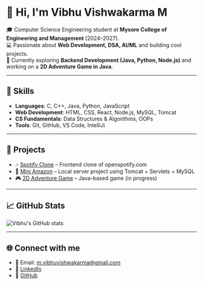 # 👋 Hi, I'm Vibhu Vishwakarma M  

🎓 Computer Science Engineering student at **Mysore College of Engineering and Management** (2024–2027).  
💻 Passionate about **Web Development, DSA, AI/ML** and building cool projects.  
🚀 Currently exploring **Backend Development (Java, Python, Node.js)** and working on a **2D Adventure Game in Java**.  

---

## 🔧 Skills
- **Languages**: C, C++, Java, Python, JavaScript  
- **Web Development**: HTML, CSS, React, Node.js, MySQL, Tomcat  
- **CS Fundamentals**: Data Structures & Algorithms, OOPs  
- **Tools**: Git, GitHub, VS Code, IntelliJi 

---

## 📂 Projects
- 🎶 [Spotify Clone](#) – Frontend clone of openspotify.com  
- 🛒 [Mini Amazon](#) – Local server project using Tomcat + Servlets + MySQL  
- 🎮 [2D Adventure Game](#) – Java-based game (in progress)  

---

## 📈 GitHub Stats
![Vibhu's GitHub stats](https://github-readme-stats.vercel.app/api?username=Vibhu-Vishwakarma-M&show_icons=true&theme=radical)

---

## 🌐 Connect with me
- 📧 Email: m.vibhuvishwakarma@gmail.com 
- 💼 [LinkedIn](https://www.linkedin.com/in/vibhu-vishwakarma-m-77187b340/)  
- 🐙 [GitHub](https://github.com/Vibhu-Vishwakarma-M)  
